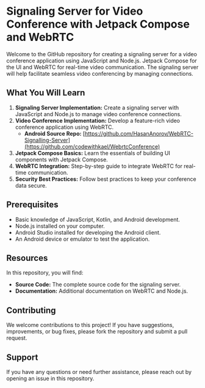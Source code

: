 # Signaling Server for Video Conference with Jetpack Compose and WebRTC

Welcome to the GitHub repository for creating a signaling server for a video conference application using JavaScript and Node.js. Jetpack Compose for the UI and WebRTC for real-time video communication. The signaling server will help facilitate seamless video conferencing by managing connections.


## What You Will Learn
1. **Signaling Server Implementation:** Create a signaling server with JavaScript and Node.js to manage video conference connections.
2. **Video Conference Implementation:** Develop a feature-rich video conference application using WebRTC.
   - **Android Source Repo:** [https://github.com/HasanAnorov/WebRTC-Signalling-Server](https://github.com/codewithkael/WebrtcConference)
3. **Jetpack Compose Basics:** Learn the essentials of building UI components with Jetpack Compose.
4. **WebRTC Integration:** Step-by-step guide to integrate WebRTC for real-time communication.
5. **Security Best Practices:** Follow best practices to keep your conference data secure.

## Prerequisites
- Basic knowledge of JavaScript, Kotlin, and Android development.
- Node.js installed on your computer.
- Android Studio installed for developing the Android client.
- An Android device or emulator to test the application.

## Resources
In this repository, you will find:
- **Source Code:** The complete source code for the signaling server.
- **Documentation:** Additional documentation on WebRTC and Node.js.

## Contributing
We welcome contributions to this project! If you have suggestions, improvements, or bug fixes, please fork the repository and submit a pull request.

## Support
If you have any questions or need further assistance, please reach out by opening an issue in this repository.
